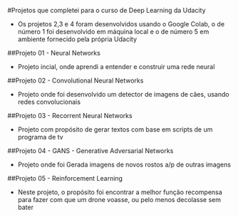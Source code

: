 #Projetos que completei para o curso de Deep Learning da Udacity

- Os projetos 2,3 e 4 foram desenvolvidos usando o Google Colab, o de número 1 foi desenvolvido em máquina local e o de número 5 em ambiente fornecido pela própria Udacity

##Projeto 01 - Neural Networks

- Projeto incial, onde aprendi a entender e construir uma rede neural

##Projeto 02 - Convolutional Neural Networks

- Projeto onde foi desenvolvido um detector de imagens de cães, usando redes convolucionais

##Projeto 03 - Recorrent Neural Networks

- Projeto com propósito de gerar textos com base em scripts de um programa de tv

##Projeto 04 - GANS - Generative Adversarial Networks

- Projeto onde foi Gerada imagens de novos rostos a/p de outras imagens

##Projeto 05 - Reinforcement Learning

- Neste projeto, o propósito foi encontrar a melhor função recompensa para fazer com que um drone voasse, ou pelo menos decolasse sem bater


